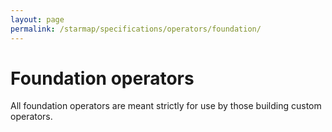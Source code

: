 ```yaml
---
layout: page
permalink: /starmap/specifications/operators/foundation/
---
```


# Foundation operators

All foundation operators are meant strictly for use by those building custom operators.

